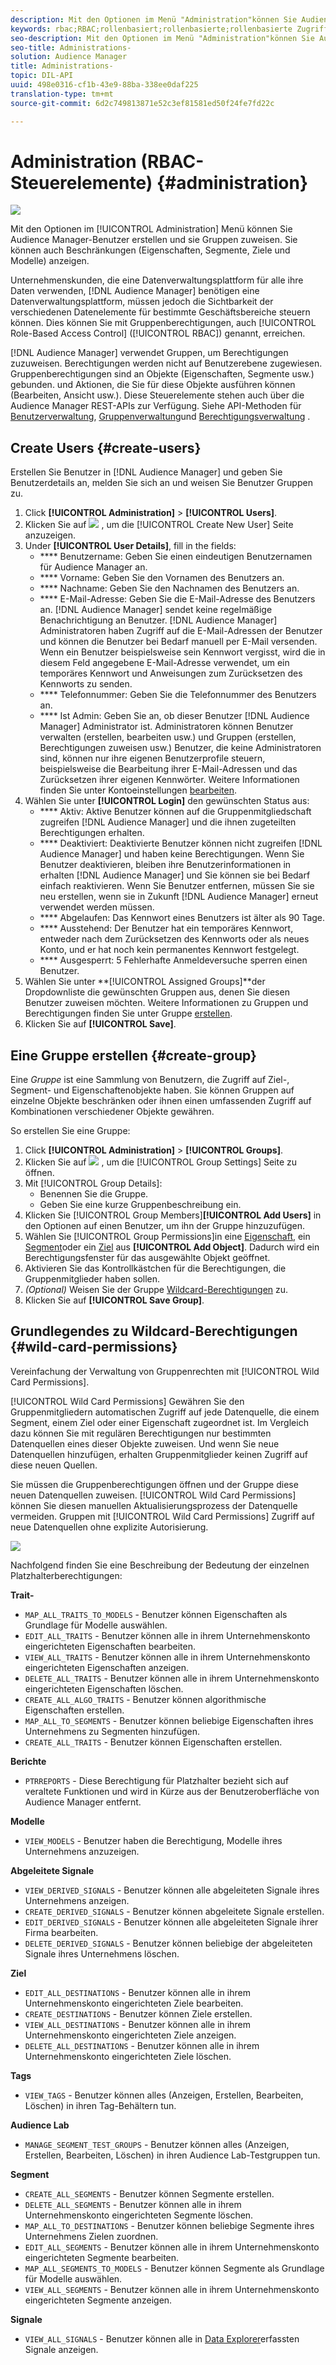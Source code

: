 ```yaml
---
description: Mit den Optionen im Menü "Administration"können Sie Audience Manager-Benutzer erstellen und sie Gruppen zuweisen. Sie können auch Beschränkungen (Eigenschaften, Segmente, Ziele und Modelle) anzeigen.
keywords: rbac;RBAC;rollenbasiert;rollenbasierte;rollenbasierte Zugriffssteuerung
seo-description: Mit den Optionen im Menü "Administration"können Sie Audience Manager-Benutzer erstellen und sie Gruppen zuweisen. Sie können auch Beschränkungen (Eigenschaften, Segmente, Ziele und Modelle) anzeigen.
seo-title: Administrations-
solution: Audience Manager
title: Administrations-
topic: DIL-API
uuid: 498e0316-cf1b-43e9-88ba-338ee0daf225
translation-type: tm+mt
source-git-commit: 6d2c749813871e52c3ef81581ed50f24fe7fd22c

---
```



# Administration (RBAC-Steuerelemente) {#administration}

![](assets/rbac-controls.png)

Mit den Optionen im [!UICONTROL Administration] Menü können Sie Audience Manager-Benutzer erstellen und sie Gruppen zuweisen. Sie können auch Beschränkungen (Eigenschaften, Segmente, Ziele und Modelle) anzeigen.

Unternehmenskunden, die eine Datenverwaltungsplattform für alle ihre Daten verwenden, [!DNL Audience Manager] benötigen eine Datenverwaltungsplattform, müssen jedoch die Sichtbarkeit der verschiedenen Datenelemente für bestimmte Geschäftsbereiche steuern können. Dies können Sie mit Gruppenberechtigungen, auch [!UICONTROL Role-Based Access Control] ([!UICONTROL RBAC]) genannt, erreichen.

[!DNL Audience Manager] verwendet Gruppen, um Berechtigungen zuzuweisen. Berechtigungen werden nicht auf Benutzerebene zugewiesen. Gruppenberechtigungen sind an Objekte (Eigenschaften, Segmente usw.) gebunden. und Aktionen, die Sie für diese Objekte ausführen können (Bearbeiten, Ansicht usw.). Diese Steuerelemente stehen auch über die Audience Manager REST-APIs zur Verfügung. Siehe API-Methoden für [Benutzerverwaltung](/help/using/api/rest-api-main/aam-api-user-group-permission/aam-api-user.md), [Gruppenverwaltung](/help/using/api/rest-api-main/aam-api-user-group-permission/aam-api-group.md)und [Berechtigungsverwaltung](/help/using/api/rest-api-main/aam-api-user-group-permission/aam-api-permissions.md) .

## Create Users {#create-users}

<!-- t_create_users.xml -->

Erstellen Sie Benutzer in [!DNL Audience Manager] und geben Sie Benutzerdetails an, melden Sie sich an und weisen Sie Benutzer Gruppen zu.

1. Click **[!UICONTROL Administration]** &gt; **[!UICONTROL Users]**.
1. Klicken Sie auf ![](assets/icon_add.png) , um die [!UICONTROL Create New User] Seite anzuzeigen.
1. Under **[!UICONTROL User Details]**, fill in the fields:
   * **** Benutzername: Geben Sie einen eindeutigen Benutzernamen für Audience Manager an.
   * **** Vorname: Geben Sie den Vornamen des Benutzers an.
   * **** Nachname: Geben Sie den Nachnamen des Benutzers an.
   * **** E-Mail-Adresse: Geben Sie die E-Mail-Adresse des Benutzers an. [!DNL Audience Manager] sendet keine regelmäßige Benachrichtigung an Benutzer. [!DNL Audience Manager] Administratoren haben Zugriff auf die E-Mail-Adressen der Benutzer und können die Benutzer bei Bedarf manuell per E-Mail versenden. Wenn ein Benutzer beispielsweise sein Kennwort vergisst, wird die in diesem Feld angegebene E-Mail-Adresse verwendet, um ein temporäres Kennwort und Anweisungen zum Zurücksetzen des Kennworts zu senden.
   * **** Telefonnummer: Geben Sie die Telefonnummer des Benutzers an.
   * **** Ist Admin: Geben Sie an, ob dieser Benutzer [!DNL Audience Manager] Administrator ist. Administratoren können Benutzer verwalten (erstellen, bearbeiten usw.) und Gruppen (erstellen, Berechtigungen zuweisen usw.) Benutzer, die keine Administratoren sind, können nur ihre eigenen Benutzerprofile steuern, beispielsweise die Bearbeitung ihrer E-Mail-Adressen und das Zurücksetzen ihrer eigenen Kennwörter. Weitere Informationen finden Sie unter Kontoeinstellungen [bearbeiten](../../features/administration/edit-account-settings.md).
1. Wählen Sie unter **[!UICONTROL Login]** den gewünschten Status aus:
   * **** Aktiv:  Aktive Benutzer können auf die Gruppenmitgliedschaft zugreifen [!DNL Audience Manager] und die ihnen zugeteilten Berechtigungen erhalten.
   * **** Deaktiviert:  Deaktivierte Benutzer können nicht zugreifen [!DNL Audience Manager] und haben keine Berechtigungen. Wenn Sie Benutzer deaktivieren, bleiben ihre Benutzerinformationen in erhalten [!DNL Audience Manager] und Sie können sie bei Bedarf einfach reaktivieren. Wenn Sie Benutzer entfernen, müssen Sie sie neu erstellen, wenn sie in Zukunft [!DNL Audience Manager] erneut verwendet werden müssen.
   * **** Abgelaufen: Das Kennwort eines Benutzers ist älter als 90 Tage.
   * **** Ausstehend: Der Benutzer hat ein temporäres Kennwort, entweder nach dem Zurücksetzen des Kennworts oder als neues Konto, und er hat noch kein permanentes Kennwort festgelegt.
   * **** Ausgesperrt: 5 Fehlerhafte Anmeldeversuche sperren einen Benutzer.
1. Wählen Sie unter **[!UICONTROL Assigned Groups]**der Dropdownliste die gewünschten Gruppen aus, denen Sie diesen Benutzer zuweisen möchten.
Weitere Informationen zu Gruppen und Berechtigungen finden Sie unter Gruppe [erstellen](../../features/administration/administration-overview.md#create-group).
1. Klicken Sie auf **[!UICONTROL Save]**.

## Eine Gruppe erstellen {#create-group}

Eine *Gruppe* ist eine Sammlung von Benutzern, die Zugriff auf Ziel-, Segment- und Eigenschaftenobjekte haben. Sie können Gruppen auf einzelne Objekte beschränken oder ihnen einen umfassenden Zugriff auf Kombinationen verschiedener Objekte gewähren.

<!-- t_create_groups.xml -->

So erstellen Sie eine Gruppe:

1. Click **[!UICONTROL Administration]** &gt; **[!UICONTROL Groups]**.
1. Klicken Sie auf ![](assets/icon_add.png) , um die [!UICONTROL Group Settings] Seite zu öffnen.
1. Mit [!UICONTROL Group Details]:
   * Benennen Sie die Gruppe.
   * Geben Sie eine kurze Gruppenbeschreibung ein.
1. Klicken Sie [!UICONTROL Group Members]**[!UICONTROL Add Users]** in den Optionen auf einen Benutzer, um ihn der Gruppe hinzuzufügen.
1. Wählen Sie [!UICONTROL Group Permissions]in eine [Eigenschaft](../../features/traits/trait-details-page.md), ein [Segment](../../features/segments/segments-purpose.md)oder ein [Ziel](../../features/destinations/destinations.md) aus **[!UICONTROL Add Object]**.
Dadurch wird ein Berechtigungsfenster für das ausgewählte Objekt geöffnet.
1. Aktivieren Sie das Kontrollkästchen für die Berechtigungen, die Gruppenmitglieder haben sollen.
1. *(Optional)* Weisen Sie der Gruppe [Wildcard-Berechtigungen](../../features/administration/administration-overview.md#wild-card-permissions) zu.
1. Klicken Sie auf **[!UICONTROL Save Group]**.

## Grundlegendes zu Wildcard-Berechtigungen {#wild-card-permissions}

Vereinfachung der Verwaltung von Gruppenrechten mit [!UICONTROL Wild Card Permissions].

<!-- c_wildcard_permissions.xml -->

[!UICONTROL Wild Card Permissions] Gewähren Sie den Gruppenmitgliedern automatischen Zugriff auf jede Datenquelle, die einem Segment, einem Ziel oder einer Eigenschaft zugeordnet ist. Im Vergleich dazu können Sie mit regulären Berechtigungen nur bestimmten Datenquellen eines dieser Objekte zuweisen. Und wenn Sie neue Datenquellen hinzufügen, erhalten Gruppenmitglieder keinen Zugriff auf diese neuen Quellen.

Sie müssen die Gruppenberechtigungen öffnen und der Gruppe diese neuen Datenquellen zuweisen. [!UICONTROL Wild Card Permissions] können Sie diesen manuellen Aktualisierungsprozess der Datenquelle vermeiden. Gruppen mit [!UICONTROL Wild Card Permissions] Zugriff auf neue Datenquellen ohne explizite Autorisierung.

![](assets/wild-card.png)

Nachfolgend finden Sie eine Beschreibung der Bedeutung der einzelnen Platzhalterberechtigungen:

**Trait-**

* `MAP_ALL_TRAITS_TO_MODELS` - Benutzer können Eigenschaften als Grundlage für Modelle auswählen.
* `EDIT_ALL_TRAITS` - Benutzer können alle in ihrem Unternehmenskonto eingerichteten Eigenschaften bearbeiten.
* `VIEW_ALL_TRAITS` - Benutzer können alle in ihrem Unternehmenskonto eingerichteten Eigenschaften anzeigen.
* `DELETE_ALL_TRAITS` - Benutzer können alle in ihrem Unternehmenskonto eingerichteten Eigenschaften löschen.
* `CREATE_ALL_ALGO_TRAITS` - Benutzer können algorithmische Eigenschaften erstellen.
* `MAP_ALL_TO_SEGMENTS` - Benutzer können beliebige Eigenschaften ihres Unternehmens zu Segmenten hinzufügen.
* `CREATE_ALL_TRAITS` - Benutzer können Eigenschaften erstellen.

**Berichte**

* `PTRREPORTS` - Diese Berechtigung für Platzhalter bezieht sich auf veraltete Funktionen und wird in Kürze aus der Benutzeroberfläche von Audience Manager entfernt.

**Modelle**

* `VIEW_MODELS` - Benutzer haben die Berechtigung, Modelle ihres Unternehmens anzuzeigen.

**Abgeleitete Signale**

* `VIEW_DERIVED_SIGNALS` - Benutzer können alle abgeleiteten Signale ihres Unternehmens anzeigen.
* `CREATE_DERIVED_SIGNALS` - Benutzer können abgeleitete Signale erstellen.
* `EDIT_DERIVED_SIGNALS` - Benutzer können alle abgeleiteten Signale ihrer Firma bearbeiten.
* `DELETE_DERIVED_SIGNALS` - Benutzer können beliebige der abgeleiteten Signale ihres Unternehmens löschen.

**Ziel**

* `EDIT_ALL_DESTINATIONS` - Benutzer können alle in ihrem Unternehmenskonto eingerichteten Ziele bearbeiten.
* `CREATE_DESTINATIONS` - Benutzer können Ziele erstellen.
* `VIEW_ALL_DESTINATIONS` - Benutzer können alle in ihrem Unternehmenskonto eingerichteten Ziele anzeigen.
* `DELETE_ALL_DESTINATIONS` - Benutzer können alle in ihrem Unternehmenskonto eingerichteten Ziele löschen.

**Tags**

* `VIEW_TAGS` - Benutzer können alles (Anzeigen, Erstellen, Bearbeiten, Löschen) in ihren Tag-Behältern tun.

**Audience Lab**

* `MANAGE_SEGMENT_TEST_GROUPS` - Benutzer können alles (Anzeigen, Erstellen, Bearbeiten, Löschen) in ihren Audience Lab-Testgruppen tun.

**Segment**

* `CREATE_ALL_SEGMENTS` - Benutzer können Segmente erstellen.
* `DELETE_ALL_SEGMENTS` - Benutzer können alle in ihrem Unternehmenskonto eingerichteten Segmente löschen.
* `MAP_ALL_TO_DESTINATIONS` - Benutzer können beliebige Segmente ihres Unternehmens Zielen zuordnen.
* `EDIT_ALL_SEGMENTS` - Benutzer können alle in ihrem Unternehmenskonto eingerichteten Segmente bearbeiten.
* `MAP_ALL_SEGMENTS_TO_MODELS` - Benutzer können Segmente als Grundlage für Modelle auswählen.
* `VIEW_ALL_SEGMENTS` - Benutzer können alle in ihrem Unternehmenskonto eingerichteten Segmente anzeigen.

**Signale**

* `VIEW_ALL_SIGNALS` - Benutzer können alle in [Data Explorer](/help/using/features/data-explorer/data-explorer-overview.md)erfassten Signale anzeigen.